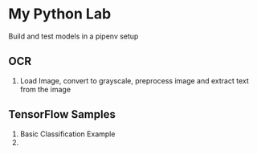 # My Python Lab
 Build and test models in a pipenv setup
 
 ## OCR
 1. Load Image, convert to grayscale, preprocess image and extract text from the image
 
## TensorFlow Samples
  1. Basic Classification Example
  2.     

